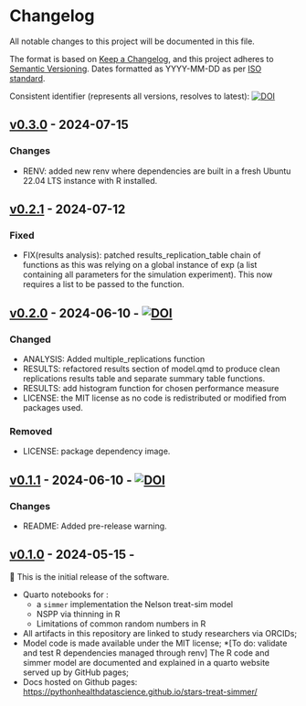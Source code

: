 # Changelog

All notable changes to this project will be documented in this file.

The format is based on [Keep a Changelog](https://keepachangelog.com/en/1.1.0/),
and this project adheres to [Semantic Versioning](https://semver.org/spec/v2.0.0.html). Dates formatted as YYYY-MM-DD as per [ISO standard](https://www.iso.org/iso-8601-date-and-time-format.html).

Consistent identifier (represents all versions, resolves to latest): [![DOI](https://zenodo.org/badge/DOI/10.5281/zenodo.10026326.svg)](https://doi.org/10.5281/zenodo.10026326)

## [v0.3.0]() - 2024-07-15
### Changes

* RENV: added new renv where dependencies are built in a fresh Ubuntu 22.04 LTS instance with R installed. 

## [v0.2.1](https://github.com/pythonhealthdatascience/stars-treat-simmer/releases/tag/v0.2.1) - 2024-07-12
### Fixed

* FIX(results analysis): patched results_replication_table chain of functions as this was relying on a global instance of exp (a list containing all parameters for the simulation experiment). This now requires a list to be passed to the function.



## [v0.2.0](https://github.com/pythonhealthdatascience/stars-treat-simmer/releases) - 2024-06-10 - [![DOI](https://zenodo.org/badge/DOI/10.5281/zenodo.11546973.svg)](https://doi.org/10.5281/zenodo.11546973)

### Changed

* ANALYSIS: Added multiple_replications function
* RESULTS: refactored results section of model.qmd to produce clean replications results table and separate summary table functions.
* RESULTS: add histogram function for chosen performance measure
* LICENSE: the MIT license as no code is redistributed or modified from packages used.

### Removed

* LICENSE: package dependency image.


## [v0.1.1](https://github.com/pythonhealthdatascience/stars-treat-simmer/releases/tag/v0.1.1) - 2024-06-10 - [![DOI](https://zenodo.org/badge/DOI/10.5281/zenodo.11222944.svg)](https://doi.org/10.5281/zenodo.11222944)


### Changes

* README: Added pre-release warning.


## [v0.1.0](https://github.com/pythonhealthdatascience/stars-treat-simmer/releases/tag/v0.1.0) - 2024-05-15 - 

🌱 This is the initial release of the software.

* Quarto notebooks for :
  * a `simmer` implementation the Nelson treat-sim model
  * NSPP via thinning in R
  * Limitations of common random numbers in R
* All artifacts in this repository are linked to study researchers via ORCIDs;
* Model code is made available under the MIT license;
*[To do: validate and test R dependencies managed through renv]
The R code and simmer model are documented and explained in a quarto website served up by GitHub pages;
* Docs hosted on Github pages: https://pythonhealthdatascience.github.io/stars-treat-simmer/
  


